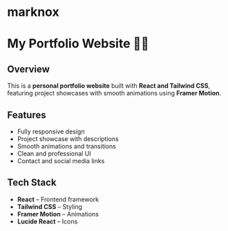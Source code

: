 # marknox
# **My Portfolio Website** 🎨🚀  

## **Overview**  
This is a **personal portfolio website** built with **React and Tailwind CSS**, featuring project showcases with smooth animations using **Framer Motion**.  

## **Features**  
 - Fully responsive design  
 - Project showcase with descriptions  
 - Smooth animations and transitions  
 - Clean and professional UI  
 - Contact and social media links  

## **Tech Stack**  
- **React** – Frontend framework  
- **Tailwind CSS** – Styling  
- **Framer Motion** – Animations  
- **Lucide React** – Icons  


